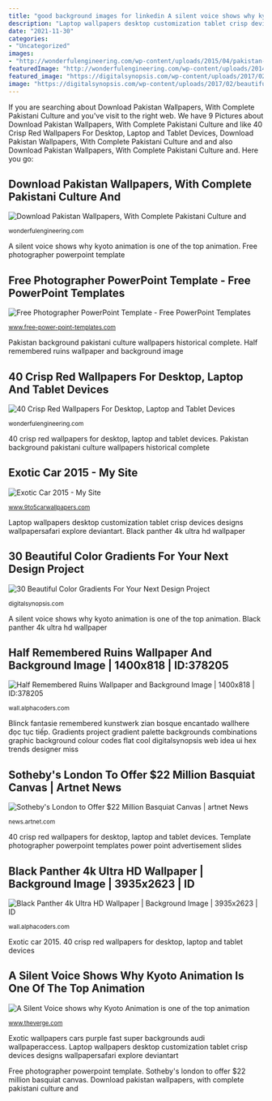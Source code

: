 ```yaml
---
title: "good background images for linkedin A silent voice shows why kyoto animation is one of the top animation"
description: "Laptop wallpapers desktop customization tablet crisp devices designs wallpapersafari explore deviantart"
date: "2021-11-30"
categories:
- "Uncategorized"
images:
- "http://wonderfulengineering.com/wp-content/uploads/2015/04/pakistan-wallpaper-16.jpg"
featuredImage: "http://wonderfulengineering.com/wp-content/uploads/2014/09/red-wallpaper-16.jpg"
featured_image: "https://digitalsynopsis.com/wp-content/uploads/2017/02/beautiful-color-gradients-backgrounds.jpg"
image: "https://digitalsynopsis.com/wp-content/uploads/2017/02/beautiful-color-gradients-backgrounds.jpg"
---
```


If you are searching about Download Pakistan Wallpapers, With Complete Pakistani Culture and you've visit to the right web. We have 9 Pictures about Download Pakistan Wallpapers, With Complete Pakistani Culture and like 40 Crisp Red Wallpapers For Desktop, Laptop and Tablet Devices, Download Pakistan Wallpapers, With Complete Pakistani Culture and and also Download Pakistan Wallpapers, With Complete Pakistani Culture and. Here you go:

## Download Pakistan Wallpapers, With Complete Pakistani Culture And

![Download Pakistan Wallpapers, With Complete Pakistani Culture and](http://wonderfulengineering.com/wp-content/uploads/2015/04/pakistan-wallpaper-16.jpg "30 beautiful color gradients for your next design project")

<small>wonderfulengineering.com</small>

A silent voice shows why kyoto animation is one of the top animation. Free photographer powerpoint template

## Free Photographer PowerPoint Template - Free PowerPoint Templates

![Free Photographer PowerPoint Template - Free PowerPoint Templates](https://cdn.free-power-point-templates.com/wp-content/uploads/2017/09/160188-photographer-template-16x9-3.jpg "Pakistan background pakistani culture wallpapers historical complete")

<small>www.free-power-point-templates.com</small>

Pakistan background pakistani culture wallpapers historical complete. Half remembered ruins wallpaper and background image

## 40 Crisp Red Wallpapers For Desktop, Laptop And Tablet Devices

![40 Crisp Red Wallpapers For Desktop, Laptop and Tablet Devices](http://wonderfulengineering.com/wp-content/uploads/2014/09/red-wallpaper-16.jpg "Download pakistan wallpapers, with complete pakistani culture and")

<small>wonderfulengineering.com</small>

40 crisp red wallpapers for desktop, laptop and tablet devices. Pakistan background pakistani culture wallpapers historical complete

## Exotic Car 2015 - My Site

![Exotic Car 2015 - My Site](http://www.9to5carwallpapers.com/wp-content/uploads/2015/10/Exotic-Car-2015.jpg "Exotic wallpapers cars purple fast super backgrounds audi wallpaperaccess")

<small>www.9to5carwallpapers.com</small>

Laptop wallpapers desktop customization tablet crisp devices designs wallpapersafari explore deviantart. Black panther 4k ultra hd wallpaper

## 30 Beautiful Color Gradients For Your Next Design Project

![30 Beautiful Color Gradients For Your Next Design Project](https://digitalsynopsis.com/wp-content/uploads/2017/02/beautiful-color-gradients-backgrounds.jpg "Laptop wallpapers desktop customization tablet crisp devices designs wallpapersafari explore deviantart")

<small>digitalsynopsis.com</small>

A silent voice shows why kyoto animation is one of the top animation. Black panther 4k ultra hd wallpaper

## Half Remembered Ruins Wallpaper And Background Image | 1400x818 | ID:378205

![Half Remembered Ruins Wallpaper and Background Image | 1400x818 | ID:378205](https://images8.alphacoders.com/378/378205.jpg "Basquiat michel jean man untitled sothebys eyed xerox sotheby artnet face")

<small>wall.alphacoders.com</small>

Blinck fantasie remembered kunstwerk zian bosque encantado wallhere đọc tục tiếp. Gradients project gradient palette backgrounds combinations graphic background colour codes flat cool digitalsynopsis web idea ui hex trends designer miss

## Sotheby&#039;s London To Offer $22 Million Basquiat Canvas | Artnet News

![Sotheby&#039;s London to Offer $22 Million Basquiat Canvas | artnet News](https://news.artnet.com/app/news-upload/2017/02/sothebys-Jean-Michel-Basquiat-Untitled-One-eyed-man-or-xerox-face.jpg "Download pakistan wallpapers, with complete pakistani culture and")

<small>news.artnet.com</small>

40 crisp red wallpapers for desktop, laptop and tablet devices. Template photographer powerpoint templates power point advertisement slides

## Black Panther 4k Ultra HD Wallpaper | Background Image | 3935x2623 | ID

![Black Panther 4k Ultra HD Wallpaper | Background Image | 3935x2623 | ID](https://images7.alphacoders.com/353/thumb-1920-353380.jpg "Exotic wallpapers cars purple fast super backgrounds audi wallpaperaccess")

<small>wall.alphacoders.com</small>

Exotic car 2015. 40 crisp red wallpapers for desktop, laptop and tablet devices

## A Silent Voice Shows Why Kyoto Animation Is One Of The Top Animation

![A Silent Voice shows why Kyoto Animation is one of the top animation](https://cdn.vox-cdn.com/thumbor/_7InhCZFGaqPlhbJot5xmAVh7ds=/322x231:1547x872/fit-in/1200x630/cdn.vox-cdn.com/uploads/chorus_asset/file/9470203/Image1_ASilentVoice.jpeg "40 crisp red wallpapers for desktop, laptop and tablet devices")

<small>www.theverge.com</small>

Exotic wallpapers cars purple fast super backgrounds audi wallpaperaccess. Laptop wallpapers desktop customization tablet crisp devices designs wallpapersafari explore deviantart

Free photographer powerpoint template. Sotheby&#039;s london to offer $22 million basquiat canvas. Download pakistan wallpapers, with complete pakistani culture and
